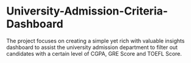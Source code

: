 # University-Admission-Criteria-Dashboard
The project focuses on creating a simple yet rich with valuable insights dashboard to assist the university admission department to filter out candidates with a certain level of CGPA, GRE Score and TOEFL Score. 
